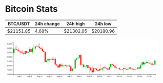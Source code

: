 # Bitcoin Stats

BTC/USDT|24h change|24h high|24h low|
|---|---|---|---|
|$21151.85|4.68%|$21302.05|$20180.96|

<img src="./chart.svg">
